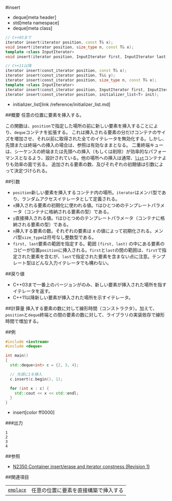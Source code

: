 #insert
* deque[meta header]
* std[meta namespace]
* deque[meta class]

```cpp
// C++03まで
iterator insert(iterator position, const T& x);
void insert(iterator position, size_type n, const T& x);
template <class InputIterator>
void insert(iterator position, InputIterator first, InputIterator last);

// C++11以降
iterator insert(const_iterator position, const T& x);
iterator insert(const_iterator position, T&& y);
iterator insert(const_iterator position, size_type n, const T& x);
template <class InputIterator>
iterator insert(const_iterator position, InputIterator first, InputIterator last);
iterator insert(const_iterator position, initializer_list<T> init);
```
* initializer_list[link /reference/initializer_list.md]

##概要
任意の位置に要素を挿入する。

この関数は、`position`で指定した場所の前に新しい要素を挿入することにより、`deque`コンテナを拡張する。
これは挿入される要素の分だけコンテナのサイズを増加させ、それ以前に取得された全てのイテレータを無効化する。しかし、先頭または終端への挿入の場合は、参照は有効なままとなる。
二重終端キューは、シーケンスの終端または先頭への挿入（もしくは削除）が効率的なパフォーマンスとなるよう、設計されている。他の場所への挿入は通常、[`list`](/reference/list.md)コンテナよりも効率の面で劣る。
追加される要素の数、及びそれぞれの初期値は引数によって決定づけられる。


##引数
- `position`新しい要素を挿入するコンテナ内の場所。`iterator`はメンバ型であり、ランダムアクセスイテレータとして定義される。
- `x`挿入される要素の初期化に使われる値。`T`はひとつめのテンプレートパラメータ（コンテナに格納される要素の型）である。
- `y`直接挿入される値。`T`はひとつめのテンプレートパラメータ（コンテナに格納される要素の型）である。
- `n`挿入する要素の数。それぞれの要素は x の値によって初期化される。メンバ型`size_type`は符号なし整数型である。
- `first, last`要素の範囲を指定する。範囲 `[first, last)` の中にある要素のコピーが位置`position`に挿入される。`first`と`last`の間の範囲は、`first`で指定された要素を含むが、`last`で指定された要素を含まない点に注意。テンプレート型はどんな入力イテレータでも構わない。


##戻り値
- C++03まで一番上のバージョンがのみ、新しい要素が挿入された場所を指すイテレータを返す。
- C++11以降新しい要素が挿入された場所を示すイテレータ。


##計算量
挿入する要素の数に対して線形時間（コンストラクタ）。加えて、`position`と`deque`終端との間の要素の数に対して、ライブラリの実装依存で線形時間で増加する。


##例
```cpp
#include <iostream>
#include <deque>

int main()
{
  std::deque<int> c = {2, 3, 4};

  // 先頭に1を挿入
  c.insert(c.begin(), 1);

  for (int x : c) {
    std::cout << x << std::endl;
  }
}
```
* insert[color ff0000]

###出力
```
1
2
3
4
```

##参照
- [N2350 Container insert/erase and iterator constness (Revision 1)](http://www.open-std.org/jtc1/sc22/wg21/docs/papers/2007/n2350.pdf)


##関連項目

| | |
|---------------------------------------------------------------------------------------------------|--------------------------------------------------------|
| [`emplace`](./emplace.md) | 任意の位置に要素を直接構築で挿入する |


